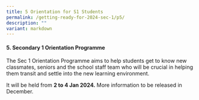 ```yaml
---
title: 5 Orientation for S1 Students
permalink: /getting-ready-for-2024-sec-1/p5/
description: ""
variant: markdown
---
```

#### 5. Secondary 1 Orientation Programme

The Sec 1 Orientation Programme aims to help students get to know new classmates, seniors and the school staff team who will be crucial in helping them transit and settle into the new learning environment.

It will be held from **2 to 4 Jan 2024.** More information to be released in December.